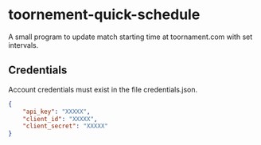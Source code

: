 # toornement-quick-schedule
A small program to update match starting time at toornament.com with set intervals.

## Credentials
Account credentials must exist in the file credentials.json.
```json
{
	"api_key": "XXXXX",
	"client_id": "XXXXX",
	"client_secret": "XXXXX"
}
```
